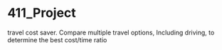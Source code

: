 # 411_Project
travel cost saver. Compare multiple travel options, Including driving, to determine the best cost/time ratio
